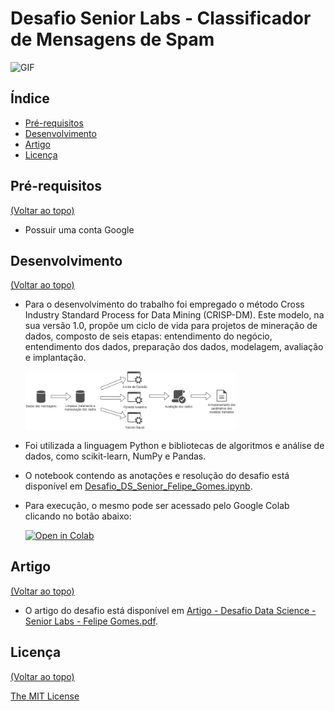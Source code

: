 # Desafio Senior Labs - Classificador de Mensagens de Spam

![GIF](https://github.com/gomesfg/seniorlabs-challenge-data-science/blob/main/assets/gif-desafio.gif)

## Índice

- [Pré-requisitos](#installation)
- [Desenvolvimento](#development)
- [Artigo](#article)
- [Licença](#license)

## Pré-requisitos <a name="installation"></a>

[(Voltar ao topo)](#table-of-contents)

- Possuir uma conta Google

## Desenvolvimento <a name="development"></a>

[(Voltar ao topo)](#table-of-contents)

- Para o desenvolvimento do trabalho foi empregado o método Cross Industry Standard Process for Data Mining (CRISP-DM). Este modelo, na sua versão 1.0, propõe um ciclo de vida para projetos de mineração de dados, composto de seis etapas: entendimento do
  negócio, entendimento dos dados, preparação dos dados, modelagem, avaliação e implantação.

   <img src="https://github.com/gomesfg/seniorlabs-challenge-data-science/blob/main/assets/Fluxo%20desafio.png" width="70%" height="70%" />

- Foi utilizada a linguagem Python e bibliotecas de algoritmos e análise de dados, como scikit-learn, NumPy e Pandas.

- O notebook contendo as anotações e resolução do desafio está disponível em [Desafio_DS_Senior_Felipe_Gomes.ipynb](https://github.com/gomesfg/seniorlabs-challenge-data-science/blob/main/notebook/Desafio_DS_Senior_Felipe_Gomes.ipynb).

- Para execução, o mesmo pode ser acessado pelo Google Colab clicando no botão abaixo:

  [![Open in Colab](https://colab.research.google.com/assets/colab-badge.svg)](https://github.com/gomesfg/seniorlabs-challenge-data-science/blob/main/notebook/Desafio_DS_Senior_Felipe_Gomes.ipynb)

## Artigo <a name="article"></a>

[(Voltar ao topo)](#table-of-contents)

- O artigo do desafio está disponível em [Artigo - Desafio Data Science - Senior Labs - Felipe Gomes.pdf](https://github.com/gomesfg/seniorlabs-challenge-data-science/blob/main/Artigo%20-%20Desafio%20Data%20Science%20-%20Senior%20Labs%20-%20Felipe%20Gomes.pdf).

## Licença <a name="license"></a>

[(Voltar ao topo)](#Índice)

[The MIT License](https://opensource.org/licenses/MIT)
